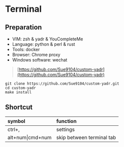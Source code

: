 # Terminal

## Preparation

* VIM: zsh & yadr & YouCompleteMe
* Language: python & perl & rust
* Tools: docker
* Browser: Chrome proxy
* Windows software: wechat

> [https://github.com/Sue9104/custom-yadr](https://github.com/Sue9104/custom-yadr)

```text
git clone https://github.com/Sue9104/custom-yadr.git
cd custom-yadr
make install
```

## Shortcut

| symbol | function |
| :--- | :--- |
| ctrl+, | settings |
| alt+num\|cmd+num | skip between terminal tab |



